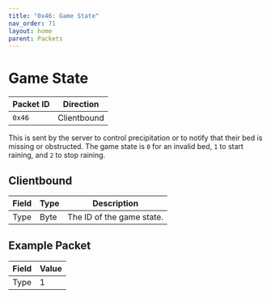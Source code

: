 ```yaml
---
title: "0x46: Game State"
nav_order: 71
layout: home
parent: Packets
---
```


# Game State

| Packet ID | Direction   |
| --------- | ----------- |
| `0x46`    | Clientbound |

This is sent by the server to control precipitation or to notify that their bed is missing or obstructed. The game state is `0` for an invalid bed, `1` to start raining, and `2` to stop raining.

## Clientbound

| Field | Type | Description               |
| ----- | ---- | ------------------------- |
| Type  | Byte | The ID of the game state. |

## Example Packet

| Field | Value | 
| --- | --- |
| Type | 1 |